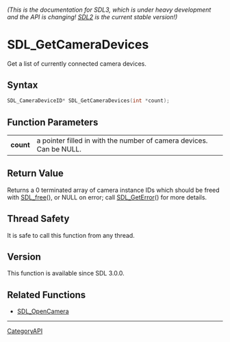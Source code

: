 ###### (This is the documentation for SDL3, which is under heavy development and the API is changing! [SDL2](https://wiki.libsdl.org/SDL2/) is the current stable version!)
# SDL_GetCameraDevices

Get a list of currently connected camera devices.

## Syntax

```c
SDL_CameraDeviceID* SDL_GetCameraDevices(int *count);

```

## Function Parameters

|               |                                                                     |
| ------------- | ------------------------------------------------------------------- |
| **count**     | a pointer filled in with the number of camera devices. Can be NULL. |

## Return Value

Returns a 0 terminated array of camera instance IDs which should be freed
with [SDL_free](SDL_free)(), or NULL on error; call
[SDL_GetError](SDL_GetError)() for more details.

## Thread Safety

It is safe to call this function from any thread.

## Version

This function is available since SDL 3.0.0.

## Related Functions

* [SDL_OpenCamera](SDL_OpenCamera)

----
[CategoryAPI](CategoryAPI)

